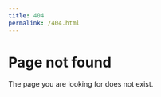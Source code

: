 ```yaml
---
title: 404
permalink: /404.html
---
```


# Page not found

The page you are looking for does not exist.
